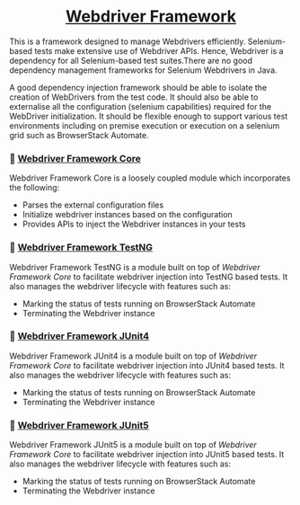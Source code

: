 <h1 align="center"> <a href="/">Webdriver Framework</a> </h1>

This is a framework designed to manage Webdrivers efficiently.
Selenium-based tests make extensive use of Webdriver APIs. Hence, Webdriver is a dependency for all Selenium-based test suites.There are no good dependency management frameworks for Selenium Webdrivers in Java. 

A good dependency injection framework should be able to isolate the creation of WebDrivers from the test code. It should also be able to externalise all the configuration (selenium capabilities) required for the WebDriver initialization. It should be flexible enough to support various test environments including on premise execution or execution on a selenium grid such as BrowserStack Automate.


### :pushpin: [Webdriver Framework Core](/webdriver-framework-core)
Webdriver Framework Core is a loosely coupled module which incorporates the following:
* Parses the external configuration files
* Initialize webdriver instances based on the configuration
* Provides APIs to inject the Webdriver instances in your tests


### :pushpin: [Webdriver Framework TestNG](/webdriver-framework-testng)
Webdriver Framework TestNG is a module built on top of *Webdriver Framework Core* to facilitate webdriver injection into TestNG based tests. It also manages the webdriver lifecycle with features such as:
* Marking the status of tests running on BrowserStack Automate
* Terminating the Webdriver instance


### :pushpin: [Webdriver Framework JUnit4](/webdriver-framework-junit4)
Webdriver Framework JUnit4 is a module built on top of *Webdriver Framework Core* to facilitate webdriver injection into JUnit4 based tests. It also manages the webdriver lifecycle with features such as:
* Marking the status of tests running on BrowserStack Automate
* Terminating the Webdriver instance


### :pushpin: [Webdriver Framework JUnit5](/webdriver-framework-junit5)
Webdriver Framework JUnit5 is a module built on top of *Webdriver Framework Core* to facilitate webdriver injection into JUnit5 based tests. It also manages the webdriver lifecycle with features such as:
* Marking the status of tests running on BrowserStack Automate
* Terminating the Webdriver instance
